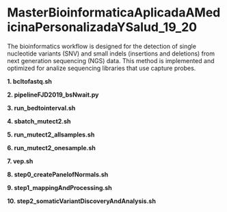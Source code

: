 # MasterBioinformaticaAplicadaAMedicinaPersonalizadaYSalud_19_20

The bioinformatics workflow is designed for the detection of single nucleotide variants (SNV) and small indels (insertions and deletions) from next generation sequencing (NGS) data. This method is implemented and optimized for analize sequencing libraries that use capture probes.



**1. bcltofastq.sh**



**2. pipelineFJD2019_bsNwait.py**



**3. run_bedtointerval.sh**



**4. sbatch_mutect2.sh**



**5. run_mutect2_allsamples.sh**



**6. run_mutect2_onesample.sh**



**7. vep.sh**



**8. step0_createPanelofNormals.sh**


**9. step1_mappingAndProcessing.sh**



**10. step2_somaticVariantDiscoveryAndAnalysis.sh**





